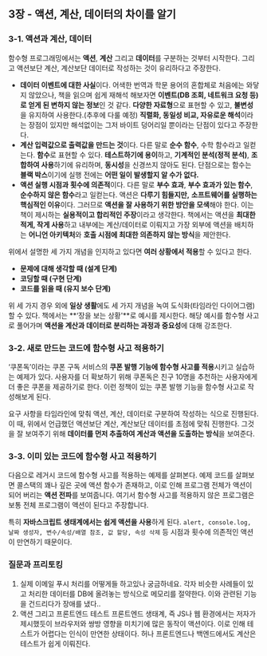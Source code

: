 ## 3장 - 액션, 계산, 데이터의 차이를 알기

### 3-1. 액션과 계산, 데이터

함수형 프로그래밍에서는 **액션**, **계산** 그리고 **데이터**를 구분하는 것부터 시작한다. 그리고 액션보단 계산, 계산보단 데이터로 작성하는 것이 유리하다고 주장한다.

- **데이터
  이벤트에 대한 사실**이다. 어색한 번역과 학문 용어의 혼합체로 처음에는 와닿지 않았으나, 책을 읽으며 쉽게 재해석 해보자면 **이벤트(DB 조회, 네트워크 요청 등)로 얻게 된 변하지 않는 정보**인 것 같다. **다양한 자료형**으로 표현할 수 있고, **불변성**을 유지하여 사용한다.(추후에 다룰 예정) **직렬화, 동일성 비교, 자유로운 해석**이라는 장점이 있지만 해석없이는 그저 바이트 덩어리일 뿐이라는 단점이 있다고 주장한다.
- **계산
  입력값으로 출력값을 만드는 것**이다. 다른 말로 **순수 함수**, 수학 함수라고 일컫는다. **함수**로 표현할 수 있다. **테스트하기에 용이**하고, **기계적인 분석(정적 분석)**, **조합하여 사용**하기에 유리하며, **동시성**을 신경쓰지 않아도 된다. 단점으로는 함수는 **블랙 박스**이기에 실행 전에는 **어떤 일이 발생할지 알 수가 없다.**
- **액션
  실행 시점과 횟수에 의존적**이다. 다른 말로 **부수 효과**, **부수 효과가 있는 함수**, **순수하지 않은 함수**라고 일컫는다. 액션은 **다루기 힘들지만,** **소프트웨어를 실행하는 핵심적인 이유**이다. 그러므로 **액션을 잘 사용하기 위한 방안을 모색**해야 한다. 이는 책이 제시하는 **실용적이고 합리적인 주장**이라고 생각한다. 책에서는 액션을 **최대한 적게, 작게 사용**하고 내부에는 계산/데이터로 이뤄지고 가장 외부에 액션을 배치하는 **어니언 아키텍처**와 **호출 시점에 최대한 의존하지 않는 방식**을 제안한다.

위에서 설명한 세 가지 개념을 인지하고 있다면 **여러 상황에서 적용**할 수 있다고 한다.

- **문제에 대해 생각할 때 (설계 단계)**
- **코딩할 때 (구현 단계)**
- **코드를 읽을 때 (유지 보수 단계)**

위 세 가지 경우 외에 **일상 생활**에도 세 가지 개념을 녹여 도식화(타임라인 다이어그램)할 수 있다. 책에서는 **‘장을 보는 상황'**로 예시를 제시한다. 해당 예시를 함수형 사고로 풀어가며 **액션을 계산과 데이터로 분리하는 과정과 중요성**에 대해 강조한다.

### 3-2. 새로 만드는 코드에 함수형 사고 적용하기

‘쿠폰독’이라는 쿠폰 구독 서비스의 **쿠폰 발행 기능에 함수형 사고를 적용**시키고 실습하는 예제가 있다. 사용자를 더 확보하기 위해 쿠폰독은 친구 10명을 추천하는 사용자에게 더 좋은 쿠폰을 제공하기로 한다. 이런 정책이 있는 쿠폰 발행 기능을 함수형 사고로 작성해보게 된다.

요구 사항을 타임라인에 맞춰 액션, 계산, 데이터로 구분하여 작성하는 식으로 진행된다. 이 때, 위에서 언급했던 액션보단 계산, 계산보단 데이터를 초점에 맞춰 진행한다. 그것을 잘 보여주기 위해 **데이터를 먼저 추출하여 계산과 액션을 도출하는 방식**을 보여준다.

### 3-3. 이미 있는 코드에 함수형 사고 적용하기

다음으로 레거시 코드에 함수형 사고를 적용하는 예제를 살펴본다. 예제 코드를 살펴보면 콜스택의 꽤나 깊은 곳에 액션 함수가 존재하고, 이로 인해 프로그램 전체가 액션이 되어 버리는 **액션 전파**를 보여줍니다. 여기서 함수형 사고를 적용하지 않은 프로그램은 보통 전체 프로그램이 액션이 된다고 주장합니다.

특히 **자바스크립트 생태계에서는 쉽게 액션을 사용**하게 된다. `alert, console.log, 날짜 생성자, 변수/속성/배열 참조, 값 할당, 속성 삭제` 등 시점과 횟수에 의존적인 액션이 만연하기 때문이다.

### 질문과 프리토킹

1. 실제 이메일 푸시 처리를 어떻게들 하고있나 궁금하네요.
   각자 비슷한 사례들이 있고 처리한 데이터를 DB에 올려놓는 방식으로 메모리를 절약한다.
   이와 관련된 기능을 건드리다가 장애를 냈다..
2. 액션 그리고 프론트엔드 테스트
   프론트엔드 생태계, 즉 JS나 웹 환경에서는 저자가 제시했듯이 브라우저와 쌍방 영향을 미치기에 많은 동작이 액션이다. 이로 인해 테스트가 어렵다는 인식이 만연한 상태이다. 허나 프론트엔드나 백엔드에서도 계산은 테스트가 쉽게 이뤄진다.
